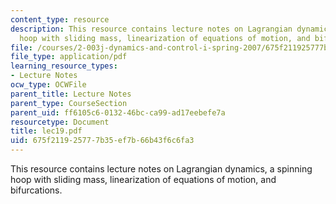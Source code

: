 ```yaml
---
content_type: resource
description: This resource contains lecture notes on Lagrangian dynamics, a spinning
  hoop with sliding mass, linearization of equations of motion, and bifurcations.
file: /courses/2-003j-dynamics-and-control-i-spring-2007/675f211925777b35ef7b66b43f6c6fa3_lec19.pdf
file_type: application/pdf
learning_resource_types:
- Lecture Notes
ocw_type: OCWFile
parent_title: Lecture Notes
parent_type: CourseSection
parent_uid: ff6105c6-0132-46bc-ca99-ad17eebefe7a
resourcetype: Document
title: lec19.pdf
uid: 675f2119-2577-7b35-ef7b-66b43f6c6fa3
---
```

This resource contains lecture notes on Lagrangian dynamics, a spinning hoop with sliding mass, linearization of equations of motion, and bifurcations.

